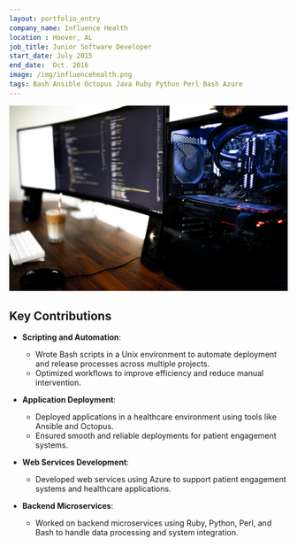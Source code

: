 ```yaml
---
layout: portfolio_entry
company_name: Influence Health
location : Hoover, AL
job_title: Junior Software Developer
start_date: July 2015
end_date:  Oct. 2016
image: /img/influencehealth.png
tags: Bash Ansible Octopus Java Ruby Python Perl Bash Azure 
---
```


<img src="/assets/img/caspar-camille-rubin-7SDoly3FV_0-unsplash.jpg" alt="Portfolio Item" style="max-width: 100%; height: auto;">


## Key Contributions

- **Scripting and Automation**:
  - Wrote Bash scripts in a Unix environment to automate deployment and release processes across multiple projects.
  - Optimized workflows to improve efficiency and reduce manual intervention.

- **Application Deployment**:
  - Deployed applications in a healthcare environment using tools like Ansible and Octopus.
  - Ensured smooth and reliable deployments for patient engagement systems.

- **Web Services Development**:
  - Developed web services using Azure to support patient engagement systems and healthcare applications.

- **Backend Microservices**:
  - Worked on backend microservices using Ruby, Python, Perl, and Bash to handle data processing and system integration.